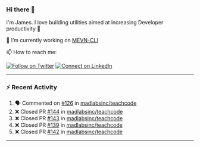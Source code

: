 ### Hi there 👋

I'm James. I love building utilities aimed at increasing Developer productivity :raised_hands: 

🔭 I’m currently working on [MEVN-CLI](https://github.com/madlabsinc/mevn-cli)

📫 How to reach me:

[![Follow on Twitter](https://img.shields.io/badge/--twitter?label=Twitter&logo=Twitter&style=social)](https://twitter.com/james_madhacks) [![Connect on LinkedIn](https://img.shields.io/badge/--linkedin?label=LinkedIn&logo=LinkedIn&style=social)](https://www.linkedin.com/in/jamesgeorge007)

---

### :zap: Recent Activity

<!--START_SECTION:activity-->
1. 🗣 Commented on [#126](https://github.com/madlabsinc/teachcode/pull/126#issuecomment-1733667265) in [madlabsinc/teachcode](https://github.com/madlabsinc/teachcode)
2. ❌ Closed PR [#144](https://github.com/madlabsinc/teachcode/pull/144) in [madlabsinc/teachcode](https://github.com/madlabsinc/teachcode)
3. ❌ Closed PR [#143](https://github.com/madlabsinc/teachcode/pull/143) in [madlabsinc/teachcode](https://github.com/madlabsinc/teachcode)
4. ❌ Closed PR [#139](https://github.com/madlabsinc/teachcode/pull/139) in [madlabsinc/teachcode](https://github.com/madlabsinc/teachcode)
5. ❌ Closed PR [#142](https://github.com/madlabsinc/teachcode/pull/142) in [madlabsinc/teachcode](https://github.com/madlabsinc/teachcode)
<!--END_SECTION:activity-->

---

<!--
**jamesgeorge007/jamesgeorge007** is a ✨ _special_ ✨ repository because its `README.md` (this file) appears on your GitHub profile.

Here are some ideas to get you started:

- 🌱 I’m currently learning ...
- 👯 I’m looking to collaborate on ...
- 🤔 I’m looking for help with ...
- 💬 Ask me about ...
- 😄 Pronouns: ...
- ⚡ Fun fact: ...
-->
